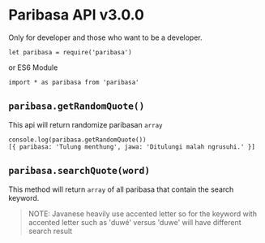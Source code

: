 # Paribasa API v3.0.0

Only for developer and those who want to be a developer.

```
let paribasa = require('paribasa')
```
or ES6 Module

```
import * as paribasa from 'paribasa'
```

## `paribasa.getRandomQuote()`

This api will return randomize paribasan `array`

```
console.log(paribasa.getRandomQuote())
[{ paribasa: 'Tulung menthung', jawa: 'Ditulungi malah ngrusuhi.' }]

```

## `paribasa.searchQuote(word)`

This method will return `array` of all paribasa that contain the search keyword.

> NOTE: Javanese heavily use accented letter so for the keyword with
> accented letter such as 'duwé' versus 'duwe' will have different search result 